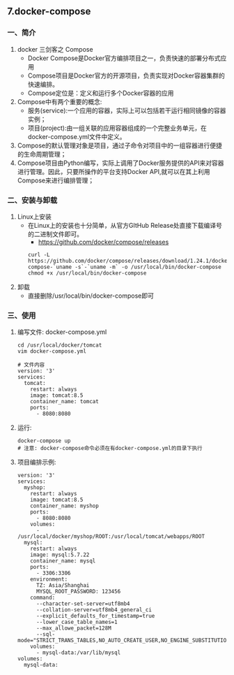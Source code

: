 ## 7.docker-compose

### 一、简介

1. docker 三剑客之 Compose
    + Docker Compose是Docker官方编排项目之一，负责快速的部署分布式应用
    + Compose项目是Docker官方的开源项目，负责实现对Docker容器集群的快速编排。
    + Compose定位是：定义和运行多个Docker容器的应用
2. Compose中有两个重要的概念:
    + 服务(service):一个应用的容器，实际上可以包括若干运行相同镜像的容器实例；
    + 项目(project):由一组关联的应用容器组成的一个完整业务单元，在docker-compose.yml文件中定义。
3. Compose的默认管理对象是项目，通过子命令对项目中的一组容器进行便捷的生命周期管理；
4. Compose项目由Python编写，实际上调用了Docker服务提供的API来对容器进行管理。因此，只要所操作的平台支持Docker API,就可以在其上利用Compose来进行编排管理；

### 二、安装与卸载

1. Linux上安装
    + 在Linux上的安装也十分简单，从官方GItHub Release处直接下载编译号的二进制文件即可。
        + https://github.com/docker/compose/releases
        ``` shell 
        curl -L https://github.com/docker/compose/releases/download/1.24.1/docker-compose-`uname -s`-`uname -m` -o /usr/local/bin/docker-compose
        chmod +x /usr/local/bin/docker-compose
        ```
2. 卸载
    + 直接删除/usr/local/bin/docker-compose即可
    
### 三、使用

1. 编写文件: docker-compose.yml
    ``` shell 
    cd /usr/local/docker/tomcat
    vim docker-compose.yml
    
    # 文件内容
    version: '3'
    services:
      tomcat:
        restart: always
        image: tomcat:8.5
        container_name: tomcat
        ports:
          - 8080:8080
    ```
2. 运行:
    ``` shell 
    docker-compose up
    # 注意: docker-compose命令必须在有docker-compose.yml的目录下执行
    ```
3. 项目编排示例:
    ``` shell 
    version: '3'
    services:
      myshop:
        restart: always
        image: tomcat:8.5
        container_name: myshop
        ports:
          - 8080:8080
        volumes: 
          - /usr/local/docker/myshop/ROOT:/usr/local/tomcat/webapps/ROOT
      mysql: 
        restart: always
        image: mysql:5.7.22
        container_name: mysql
        ports:
          - 3306:3306
        environment:
          TZ: Asia/Shanghai
          MYSQL_ROOT_PASSWORD: 123456
        command: 
          --character-set-server=utf8mb4
          --collation-server=utf8mb4_general_ci
          --explicit_defaults_for_timestamp=true
          --lower_case_table_names=1
          --max_allowe_packet=128M
          --sql-mode="STRICT_TRANS_TABLES,NO_AUTO_CREATE_USER,NO_ENGINE_SUBSTITUTION,NO_ZERO_DATE,NO_ZERO_IN_DATE,ERROR_FOR_DIVISION_BY_ZERO"
        volumes: 
          - mysql-data:/var/lib/mysql
    volumes: 
      mysql-data: 
    ```